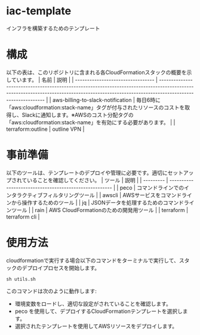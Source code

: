 # iac-template
インフラを構築するためのテンプレート

# 構成
以下の表は、このリポジトリに含まれる各CloudFormationスタックの概要を示しています。
| 名前                              | 説明                                                                                                                                                                                       |
| --------------------------------- | ------------------------------------------------------------------------------------------------------------------------------------------------------------------------------------------ |
| aws-billing-to-slack-notification | 毎日6時に「aws:cloudformation:stack-name」タグが付与されたリソースのコストを取得し、Slackに通知します。※AWSのコスト分配タグの「aws:cloudformation:stack-name」を有効にする必要があります。 |
| terraform:outline                 | outline VPN                                                                                                                                                                                |

# 事前準備
以下のツールは、テンプレートのデプロイや管理に必要です。適切にセットアップされていることを確認してください。
| ツール    | 説明                                                   |
| --------- | ------------------------------------------------------ |
| peco      | コマンドラインでのインタラクティブフィルタリングツール |
| awscli    | AWSサービスをコマンドラインから操作するためのツール    |
| jq        | JSONデータを処理するためのコマンドラインツール         |
| rain      | AWS CloudFormationのための開発用ツール                 |
| terraform | terraform cli                                          |

# 使用方法
cloudformationで実行する場合以下のコマンドをターミナルで実行して、スタックのデプロイプロセスを開始します。

```
sh utils.sh
```

このコマンドは次のように動作します:
- 環境変数をロードし、適切な設定がされていることを確認します。
- peco を使用して、デプロイするCloudFormationテンプレートを選択します。
- 選択されたテンプレートを使用してAWSリソースをデプロイします。
